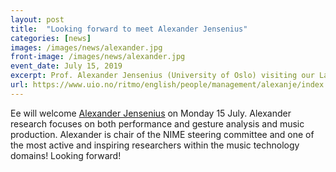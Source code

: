 ```yaml
---
layout: post
title:  "Looking forward to meet Alexander Jensenius"
categories: [news]
images: /images/news/alexander.jpg
front-image: /images/news/alexander.jpg
event_date: July 15, 2019
excerpt: Prof. Alexander Jensenius (University of Oslo) visiting our Lab on 15 July
url: https://www.uio.no/ritmo/english/people/management/alexanje/index.html
---
```


Ee will welcome [Alexander Jensenius](https://www.uio.no/ritmo/english/people/management/alexanje/index.html) on Monday 15 July. Alexander research focuses on both performance and gesture analysis and music production. Alexander is chair of the NIME steering committee and one of the most active and inspiring researchers within the music technology domains! Looking forward!
